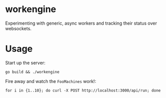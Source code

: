 # workengine

Experimenting with generic, async workers and tracking their status over
websockets.

# Usage

Start up the server:

`go build && ./workengine`

Fire away and watch the `FooMachines` work!:

`for i in {1..10}; do curl -X POST http://localhost:3000/api/run; done`

